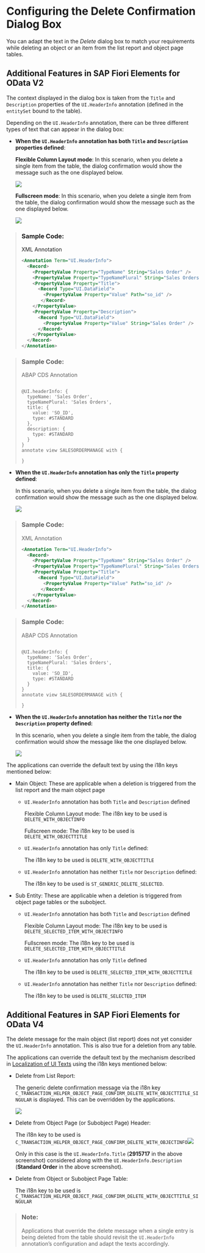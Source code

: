 <!-- loio84e4f8967bf643c9b81d4d84cefdf367 -->

# Configuring the Delete Confirmation Dialog Box

You can adapt the text in the *Delete* dialog box to match your requirements while deleting an object or an item from the list report and object page tables.



<a name="loio84e4f8967bf643c9b81d4d84cefdf367__section_jls_dyr_cnb"/>

## Additional Features in SAP Fiori Elements for OData V2

The context displayed in the dialog box is taken from the `Title` and `Description` properties of the `UI.HeaderInfo` annotation \(defined in the `entitySet` bound to the table\).

Depending on the `UI.HeaderInfo` annotation, there can be three different types of text that can appear in the dialog box:

-   **When the `UI.HeaderInfo` annotation has both `Title` and `Description` properties defined**:

    **Flexible Column Layout mode**: In this scenario, when you delete a single item from the table, the dialog confirmation would show the message such as the one displayed below.

     ![](images/Delete_Dialog_1_4e21c19.png) 

    **Fullscreen mode**: In this scenario, when you delete a single item from the table, the dialog confirmation would show the message such as the one displayed below.

     ![](images/Delete_Dialog_1b_ad1d3f4.png) 


> ### Sample Code:  
> XML Annotation
> 
> ```xml
> <Annotation Term="UI.HeaderInfo"> 
>   <Record> 
>     <PropertyValue Property="TypeName" String="Sales Order" /> 
>     <PropertyValue Property="TypeNamePlural" String="Sales Orders" /> 
>     <PropertyValue Property="Title"> 
>       <Record Type="UI.DataField"> 
>         <PropertyValue Property="Value" Path="so_id" /> 
>        </Record> 
>     </PropertyValue> 
>     <PropertyValue Property="Description"> 
>       <Record Type="UI.DataField"> 
>         <PropertyValue Property="Value" String="Sales Order" /> 
>       </Record>   
>     </PropertyValue> 
>   </Record> 
> </Annotation>
> 
> ```

> ### Sample Code:  
> ABAP CDS Annotation
> 
> ```
> 
> @UI.headerInfo: {
>   typeName: 'Sales Order',
>   typeNamePlural: 'Sales Orders',
>   title: {
>     value: 'SO_ID',
>     type: #STANDARD
>   },
>   description: {
>     type: #STANDARD
>   }
> }
> annotate view SALESORDERMANAGE with {
> 
> }
> 
> ```

-   **When the `UI.HeaderInfo` annotation has only the `Title` property defined**:

    In this scenario, when you delete a single item from the table, the dialog confirmation would show the message such as the one displayed below.

     ![](images/Delete_Dialog_2_f898032.png) 


> ### Sample Code:  
> XML Annotation
> 
> ```xml
> <Annotation Term="UI.HeaderInfo"> 
>   <Record> 
>     <PropertyValue Property="TypeName" String="Sales Order" /> 
>     <PropertyValue Property="TypeNamePlural" String="Sales Orders" /> 
>     <PropertyValue Property="Title"> 
>       <Record Type="UI.DataField"> 
>         <PropertyValue Property="Value" Path="so_id" /> 
>        </Record> 
>     </PropertyValue> 
>   </Record> 
> </Annotation>
> 
> ```

> ### Sample Code:  
> ABAP CDS Annotation
> 
> ```
> 
> @UI.headerInfo: {
>   typeName: 'Sales Order',
>   typeNamePlural: 'Sales Orders',
>   title: {
>     value: 'SO_ID',
>     type: #STANDARD
>   }
> }
> annotate view SALESORDERMANAGE with {
> 
> }
> ```

-   **When the `UI.HeaderInfo` annotation has neither the `Title` nor the `Description` property defined:**

    In this scenario, when you delete a single item from the table, the dialog confirmation would show the message like the one displayed below.

     ![](images/Delete_Dialog_3_c55b1e8.png) 


The applications can override the default text by using the i18n keys mentioned below:

-   Main Object: These are applicable when a deletion is triggered from the list report and the main object page

    -   `UI.HeaderInfo` annotation has both `Title` and `Description` defined

        Flexible Column Layout mode: The i18n key to be used is `DELETE_WITH_OBJECTINFO`

        Fullscreen mode: The i18n key to be used is `DELETE_WITH_OBJECTTITLE`

    -   `UI.HeaderInfo` annotation has only `Title` defined:

        The i18n key to be used is `DELETE_WITH_OBJECTTITLE`

    -   `UI.HeaderInfo` annotation has neither `Title` nor `Description` defined:

        The i18n key to be used is `ST_GENERIC_DELETE_SELECTED`.


-   Sub Entity: These are applicable when a deletion is triggered from object page tables or the subobject.

    -   `UI.HeaderInfo` annotation has both `Title` and `Description` defined

        Flexible Column Layout mode: The i18n key to be used is `DELETE_SELECTED_ITEM_WITH_OBJECTINFO`

        Fullscreen mode: The i18n key to be used is `DELETE_SELECTED_ITEM_WITH_OBJECTTITLE`

    -   `UI.HeaderInfo` annotation has only `Title` defined

        The i18n key to be used is `DELETE_SELECTED_ITEM_WITH_OBJECTTITLE`

    -   `UI.HeaderInfo` annotation has neither `Title` nor `Description` defined:

        The i18n key to be used is `DELETE_SELECTED_ITEM`





<a name="loio84e4f8967bf643c9b81d4d84cefdf367__section_uql_5yr_cnb"/>

## Additional Features in SAP Fiori Elements for OData V4

The delete message for the main object \(list report\) does not yet consider the `UI.HeaderInfo` annotation. This is also true for a deletion from any table.

The applications can override the default text by the mechanism described in [Localization of UI Texts](localization-of-ui-texts-b8cb649.md) using the i18n keys mentioned below:

-   Delete from List Report:

    The generic delete confirmation message via the i18n key `C_TRANSACTION_HELPER_OBJECT_PAGE_CONFIRM_DELETE_WITH_OBJECTTITLE_SINGULAR` is displayed. This can be overridden by the applications.

    ![](images/Message_for_Delet_in_List_Report_f70fafe.png)

-   Delete from Object Page \(or Subobject Page\) Header:

    The i18n key to be used is `C_TRANSACTION_HELPER_OBJECT_PAGE_CONFIRM_DELETE_WITH_OBJECTINFO`![](images/Message_for_Delete_from_Object_Page_Header_e7bb20c.png)

    Only in this case is the `UI.HeaderInfo.Title` \(**2915717** in the above screenshot\) considered along with the `UI.HeaderInfo.Description` \(**Standard Order** in the above screenshot\).

-   Delete from Object or Subobject Page Table:

    The i18n key to be used is `C_TRANSACTION_HELPER_OBJECT_PAGE_CONFIRM_DELETE_WITH_OBJECTTITLE_SINGULAR`


> ### Note:  
> Applications that override the delete message when a single entry is being deleted from the table should revisit the `UI.HeaderInfo` annotation’s configuration and adapt the texts accordingly.

